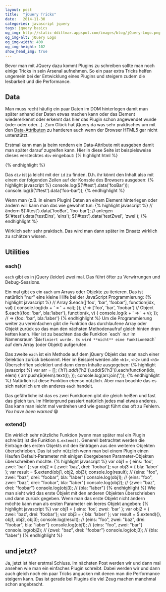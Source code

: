 ```yaml
---
layout: post
title:  "jQuery Tricks"
date:   2014-11-30
categories: javascript jquery
tags: jquery basics
og_img: http://static-ddittmar.appspot.com/images/blog/jQuery-Logo.png
og_img-alt: jQuery Logo
og_img-width: 400
og_img-height: 102
show_head_img: true
---
```

Bevor man mit JQuery dazu kommt Plugins zu schreiben sollte man noch einige Tricks in sein Arsenal aufnehmen. So ein paar extra Tricks helfen ungemein bei der Entwicklung eines Plugins und steigern zudem die lesbarkeit und die Performance.

## Data

Man muss recht häufig ein paar Daten im DOM hinterlegen damit man später anhand der Daten etwas machen kann oder das Element wiedererkennt oder erkennt das hier das Plugin schon angewendet wurde (oder oder oder...). Zum Glück hat jQuery da was sehr praktisches um mit den [Data-Attributen](https://developer.mozilla.org/en-US/docs/Web/Guide/HTML/Using_data_attributes) zu hantieren auch wenn der Browser HTML5 gar nicht unterstützt.

Erstmal kann  man ja beim rendern ein Data-Attribute mit ausgeben damit man später darauf zugreifen kann. Hier in diese Seite ist beispielsweise dieses verstecktes `div` eingebaut:
{% highlight html %}
<div id="test" style="display:none" data-foo-bar="foobar">toller Text hier!</div>
{% endhighlight %}
<div id="test" style="display:none" data-foo-bar="foobar">toller Text hier!</div>

Das `div` ist ja leicht mit der `id` zu finden. D.h. ihr könnt den Inhalt also mit einem der folgenden Zeilen auf der Konsole des Browsers ausgeben:
{% highlight javascript %}
console.log($('#test').data('fooBar'));
console.log($('#test').data('foo-bar'));
{% endhighlight %}

Wenn man (z.B. in einem Plugin) Daten an einem Element hinterlegen oder ändern will kann man das wie gewohnt tun:
{% highlight javascript %}
// ändern
$('#test').data('fooBar', 'foo-bar');
// anlegen
$('#test').data('testEins', 'eins');
$('#test').data('testZwei', 'zwei');
{% endhighlight %}

Wirklich sehr sehr praktisch. Das wird man dann später im Einsatz wirklich zu schätzen wissen.

## Utilities

### each()

`each` gibt es in jQuery (leider) zwei mal. Das führt öfter zu Verwirrungen und Debug-Sessions.

Ein mal gibt es ein `each` um Arrays oder Objekte zu iterieren. Das ist natürlich "nur" eine kleine Hilfe bei der JavaScript Programmierung:
{% highlight javascript %}
// Array
$.each(['foo', 'bar', 'foobar'], function(idx, val) {
    console.log(idx + ' = ' + val);
}); // => ['foo', 'bar', 'foobar']
// Object
$.each({foo: 'bar', bla:'laber'}, function(k, v) {
    console.log(k + ' => ' + v);
}); // => {foo: 'bar', bla:'laber'}
{% endhighlight %}
Um die Programmierung weiter zu vereinfachen gibt die Funktion das durchlaufene Array oder Objekt zurück so das man den nächsten Methodenaufruf gleich hinten dran ketten kann. Hier ist zu beachten das die Funktion `each` nur im Namensraum `$` definiert wurde. Es wird **nicht** eine Funktion `each` auf dem Array (oder Objekt) aufgerufen.

Das zweite `each` ist ein Methode auf dem jQuery Objekt das man nach einer Selektion zurück bekommt. Hier im Beispiel werden alle `<h1>`, `<h2>` und `<h3>` Überschriften selektiert und dann deren Inhalte ausgegeben:
{% highlight javascript %}
var arr = [];
$('h1').add($('h2')).add($('h3')).each(function(idx, elem) {
    arr.push($(elem).text());
});
console.log(arr.join(','));
{% endhighlight %}
Natürlich ist diese Funktion ebenso nützlich. Aber man beachte das es sich natürlich um ein anderes `each` handelt.

Das gefährliche ist das es zwei Funktionen gibt die gleich heißen und fast das gleich tun. Im Hintergrund passiert natürlich jedes mal etwas anderes. Das kann man leicht mal verdrehen und wie gesagt führt das oft zu Fehlern. *You have been warned* :grin:

### extend()

Ein wirklich sehr nützliche Funktion (wenn man später mal ein Plugin schreibt) ist die Funktion `$.extend()`. Generell betrachtet werden die Einträge des ersten Objekts mit den Einträgen aus den weiteren Objekten überschrieben. Das ist sehr nützlich wenn man bei einem Plugin einen Haufen Default-Parameter mit einigen übergebenen Parameter-Objekten überschreiben möchte.
{% highlight javascript %}
var obj1 = { eins: 'foo', zwei: 'bar' };
var obj2 = { zwei: 'baz', drei: 'foobar'};
var obj3 = { bla: 'laber' };
var result = $.extend(obj1, obj2, obj3);
console.log(result); // {eins: "foo", zwei: "baz", drei: "foobar", bla: "laber"}
console.log(obj1); // {eins: "foo", zwei: "baz", drei: "foobar", bla: "laber"}
console.log(obj2); // {zwei: "baz", drei: "foobar"}
console.log(obj3); // {bla: "laber"}
{% endhighlight %}
Wie man sieht wird das erste Objekt mit den anderen Objekten überschrieben und dann zurück gegeben. Wenn man das erste Objekt nicht ändern möchte kann man als ersten Parameter ein leeres Objekt angeben:
{% highlight javascript %}
var obj1 = { eins: 'foo', zwei: 'bar' };
var obj2 = { zwei: 'baz', drei: 'foobar'};
var obj3 = { bla: 'laber' };
var result = $.extend({}, obj1, obj2, obj3);
console.log(result); // {eins: "foo", zwei: "baz", drei: "foobar", bla: "laber"}
console.log(obj1); // {eins: "foo", zwei: "bar"}
console.log(obj2); // {zwei: "baz", drei: "foobar"}
console.log(obj3); // {bla: "laber"}
{% endhighlight %}

## und jetzt?

Ja, jetzt ist hier erstmal Schluss. Im nächsten Post werden wir und dann mal ansehen wie man ein einfaches Plugin schreibt. Dabei werden wir und dann auch gleich noch ein paar Tricks angucken mit denen man die Performance steigern kann. Das ist gerade bei Plugins die viel Zeug machen manchmal schon angebracht.
